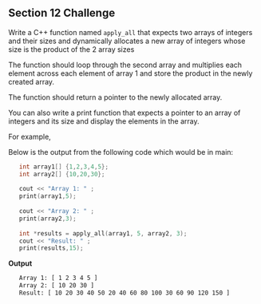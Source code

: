 ## Section 12 Challenge

Write a C++ function named `apply_all` that expects two arrays of integers and their sizes and dynamically allocates a new array of integers whose size is the product of the 2 array sizes
  
 The function should loop through the second array and multiplies each element across each element of array 1 and store the product in the newly created array.
  
 The function should return a pointer to the newly allocated array.
  
 You can also write a print function that expects a pointer to an array of integers and its size and display the elements in the array.
    
 For example,
  
 Below is the output from the following code which would be in main:
 
 ```c
    int array1[] {1,2,3,4,5};
    int array2[] {10,20,30};
    
    cout << "Array 1: " ;
    print(array1,5);
    
    cout << "Array 2: " ;
    print(array2,3);
    
    int *results = apply_all(array1, 5, array2, 3);
    cout << "Result: " ;
    print(results,15);
 ``` 
 
 **Output**
```bash
   Array 1: [ 1 2 3 4 5 ]
   Array 2: [ 10 20 30 ]
   Result: [ 10 20 30 40 50 20 40 60 80 100 30 60 90 120 150 ]
```